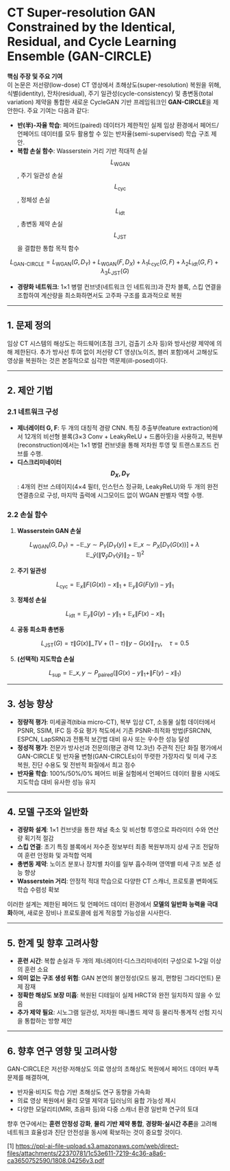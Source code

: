 # CT Super-resolution GAN Constrained by the Identical, Residual, and Cycle Learning Ensemble (GAN-CIRCLE)

**핵심 주장 및 주요 기여**  
이 논문은 저선량(low-dose) CT 영상에서 초해상도(super-resolution) 복원을 위해, 식별(identity), 잔차(residual), 주기 일관성(cycle-consistency) 및 총변동(total variation) 제약을 통합한 새로운 CycleGAN 기반 프레임워크인 **GAN-CIRCLE**을 제안한다. 주요 기여는 다음과 같다:

- **반(半)-자율 학습**: 페어드(paired) 데이터가 제한적인 실제 임상 환경에서 페어드/언페어드 데이터를 모두 활용할 수 있는 반자율(semi-supervised) 학습 구조 제안.  
- **복합 손실 함수**: Wasserstein 거리 기반 적대적 손실 $$L_{\text{WGAN}}$$, 주기 일관성 손실 $$L_{\text{cyc}}$$, 정체성 손실 $$L_{\text{idt}}$$, 총변동 제약 손실 $$L_{\text{JST}}$$을 결합한 통합 목적 함수  

$$
    L_{\text{GAN-CIRCLE}}
    = L_{\text{WGAN}}(G,D_Y) + L_{\text{WGAN}}(F,D_X)
    + \lambda_1 L_{\text{cyc}}(G,F)
    + \lambda_2 L_{\text{idt}}(G,F)
    + \lambda_3 L_{\text{JST}}(G)
  $$

- **경량화 네트워크**: 1×1 병렬 컨브넷(네트워크 인 네트워크)과 잔차 블록, 스킵 연결을 조합하여 계산량을 최소화하면서도 고주파 구조를 효과적으로 복원  

***

## 1. 문제 정의  
임상 CT 시스템의 해상도는 하드웨어(초점 크기, 검출기 소자 등)와 방사선량 제약에 의해 제한된다. 추가 방사선 투여 없이 저선량 CT 영상(노이즈, 블러 포함)에서 고해상도 영상을 복원하는 것은 본질적으로 심각한 역문제(ill-posed)이다.

***

## 2. 제안 기법  
### 2.1 네트워크 구성  
- **제너레이터 G, F**: 두 개의 대칭적 경량 CNN. 특징 추출부(feature extraction)에서 12개의 비선형 블록(3×3 Conv + LeakyReLU + 드롭아웃)을 사용하고, 복원부(reconstruction)에서는 1×1 병렬 컨브넷을 통해 저차원 투영 및 트랜스포즈드 컨브를 수행.  
- **디스크리미네이터 $$D_X, D_Y$$**: 4개의 컨브 스테이지(4×4 필터, 인스턴스 정규화, LeakyReLU)와 두 개의 완전연결층으로 구성, 마지막 출력에 시그모이드 없이 WGAN 판별자 역할 수행.

### 2.2 손실 함수  
1. **Wasserstein GAN 손실**  

$$
   L_{\text{WGAN}}(G,D_Y) = -\mathbb{E}\_{y\sim P_Y}[D_Y(y)] + \mathbb{E}\_{x\sim P_X}[D_Y(G(x))]
   +\lambda\,\mathbb{E}\_{\hat y}\bigl(\|\nabla_{\hat y} D_Y(\hat y)\|_2 -1\bigr)^2
   $$

2. **주기 일관성**  

$$
   L_{\text{cyc}} = \mathbb{E}_x\|F(G(x)) - x\|_1 + \mathbb{E}_y\|G(F(y)) - y\|_1
   $$

3. **정체성 손실**  

$$
   L_{\text{idt}} = \mathbb{E}_y\|G(y)-y\|_1 + \mathbb{E}_x\|F(x)-x\|_1
   $$

4. **공동 희소화 총변동**  

$$
   L_{\text{JST}}(G) = \tau\|G(x)\|\_{TV} + (1-\tau)\|y - G(x)\|_{TV},\quad \tau=0.5
   $$

5. **(선택적) 지도학습 손실**  

$$
   L_{\text{sup}} = \mathbb{E}\_{x,y\sim P_{\text{paired}}}\bigl(\|G(x)-y\|_1 + \|F(y)-x\|_1\bigr)
   $$

***

## 3. 성능 향상  
- **정량적 평가**: 미세골격(tibia micro-CT), 복부 임상 CT, 소동물 실험 데이터에서 PSNR, SSIM, IFC 등 주요 평가 척도에서 기존 PSNR-최적화 방법(FSRCNN, ESPCN, LapSRN)과 전통적 보간법 대비 유사 또는 우수한 성능 달성  
- **정성적 평가**: 전문가 방사선과 전문의(평균 경력 12.3년) 주관적 진단 화질 평가에서 GAN-CIRCLE 및 반자율 변형(GAN-CIRCLEs)이 뚜렷한 가장자리 및 미세 구조 복원, 진단 수용도 및 전반적 화질에서 최고 점수  
- **반자율 학습**: 100%/50%/0% 페어드 비율 실험에서 언페어드 데이터 활용 시에도 지도학습 대비 유사한 성능 유지  

***

## 4. 모델 구조와 일반화  
- **경량화 설계**: 1×1 컨브넷을 통한 채널 축소 및 비선형 투영으로 파라미터 수와 연산량 획기적 절감  
- **스킵 연결**: 초기 특징 블록에서 저수준 정보부터 최종 복원부까지 상세 구조 전달하여 훈련 안정화 및 과적합 억제  
- **총변동 제약**: 노이즈 분포나 장치별 차이를 일부 흡수하며 영역별 미세 구조 보존 성능 향상  
- **Wasserstein 거리**: 안정적 적대 학습으로 다양한 CT 스캐너, 프로토콜 변화에도 학습 수렴성 확보  

이러한 설계는 제한된 페어드 및 언페어드 데이터 환경에서 **모델의 일반화 능력을 극대화**하며, 새로운 장비나 프로토콜에 쉽게 적응할 가능성을 시사한다.

***

## 5. 한계 및 향후 고려사항  
- **훈련 시간**: 복합 손실과 두 개의 제너레이터·디스크리미네이터 구성으로 1–2일 이상의 훈련 소요  
- **의미 없는 구조 생성 위험**: GAN 본연의 불안정성(모드 붕괴, 편향된 그라디언트) 문제 잠재  
- **정확한 해상도 보장 미흡**: 복원된 디테일이 실제 HRCT와 완전 일치하지 않을 수 있음  
- **추가 제약 필요**: 시노그램 일관성, 저차원 매니폴드 제약 등 물리적·통계적 선험 지식을 통합하는 방향 제안  

***

## 6. 향후 연구 영향 및 고려사항  
GAN-CIRCLE은 저선량·저해상도 의료 영상의 초해상도 복원에서 페어드 데이터 부족 문제를 해결하며,  
- 반자율·비지도 학습 기반 초해상도 연구 동향을 가속화  
- 의료 영상 복원에서 물리 모델 제약과 딥러닝의 융합 가능성 제시  
- 다양한 모달리티(MRI, 초음파 등)와 다중 스캐너 환경 일반화 연구의 토대  

향후 연구에서는 **훈련 안정성 강화**, **물리 기반 제약 통합**, **경량화·실시간 추론**을 고려해 네트워크 효율성과 진단 안전성을 동시에 확보하는 것이 중요할 것이다.

[1] https://ppl-ai-file-upload.s3.amazonaws.com/web/direct-files/attachments/22370781/1c53e611-7219-4c36-a8a6-ca3650752590/1808.04256v3.pdf
